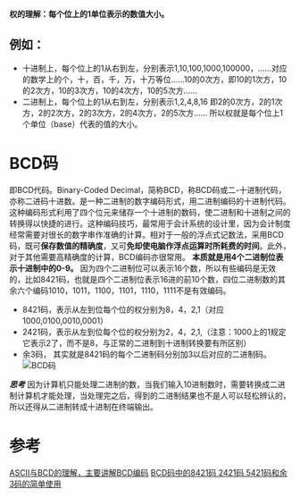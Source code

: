 **权的理解：每个位上的1单位表示的数值大小。**
## 例如：  
* 十进制上，每个位上的1从右到左，分别表示1,10,100,1000,100000，……对应的数学上的个，十，百，千，万，十万等位……10的0次方，即10的1次方，10的2次方，10的3次方，10的4次方，10的5次方……  
* 二进制上，每个位上的1从右到左，分别表示1,2,4,8,16   即2的0次方，2的1次方，2的2次方，2的3次方，2的4次方，2的5次方……  所以权就是每个位上1个单位（base）代表的值的大小。
# BCD码
即BCD代码。Binary-Coded Decimal‎，简称BCD，称BCD码或二-十进制代码，亦称二进码十进数。是一种二进制的数字编码形式，用二进制编码的十进制代码。这种编码形式利用了四个位元来储存一个十进制的数码，使二进制和十进制之间的转换得以快捷的进行。这种编码技巧，最常用于会计系统的设计里，因为会计制度经常需要对很长的数字串作准确的计算。相对于一般的浮点式记数法，采用BCD码，既可**保存数值的精确度**，又可**免却使电脑作浮点运算时所耗费的时间**。此外，对于其他需要高精确度的计算，BCD编码亦很常用。
**本质就是用4个二进制位表示十进制中的0-9。**
因为四个二进制位可以表示16个数，所以有些编码是无效的，比如8421码，也就是四个二进制位表示16进的前10个数，四位二进制数的其余六个编码1010，1011，1100，1101，1110，1111不是有效编码。   
* 8421码，表示从左到位每个位的权分别为8，4，2,1（对应1000,0100,0010,0001）     
* 2421码，表示从左到位每个位的权分别为2，4，2,1,（注意：1000上的1规定它表示2了，而不是8，与正常的二进制到十进制转换要有所区别）    
* 余3码， 其实就是8421码的每个二进制码分别加3以后对应的二进制码。    
![BCD码](https://blog.csdn.net/qq_33750826/article/details/53004685)    

***思考***
 因为计算机只能处理二进制的数，当我们输入10进制数时，需要转换成二进制计算机才能处理，当处理完之后，得到的二进制结果也不是人可以轻松辨认的，所以还得从二进制转成十进制在终端输出。
# 参考
[ASCII与BCD的理解，主要讲解BCD编码](https://blog.csdn.net/qq_33750826/article/details/53004685)
[BCD码中的8421码 2421码 5421码和余3码的简单使用](https://blog.csdn.net/QT_continue/article/details/88184488)
